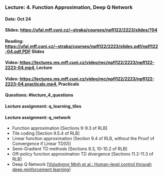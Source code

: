 ### Lecture: 4. Function Approximation, Deep Q Network
#### Date: Oct 24
#### Slides: https://ufal.mff.cuni.cz/~straka/courses/npfl122/2223/slides/?04
#### Reading: https://ufal.mff.cuni.cz/~straka/courses/npfl122/2223/slides.pdf/npfl122-04.pdf,PDF Slides
#### Video: https://lectures.ms.mff.cuni.cz/video/rec/npfl122/2223/npfl122-2223-04.mp4, Lecture
#### Video: https://lectures.ms.mff.cuni.cz/video/rec/npfl122/2223/npfl122-2223-04.practicals.mp4, Practicals
#### Questions: #lecture_4_questions
#### Lecture assignment: q_learning_tiles
#### Lecture assignment: q_network

- Function approximation [Sections 9-9.3 of RLB]
- Tile coding [Section 9.5.4 of RLB]
- Linear function approximation [Section 9.4 of RLB, without the Proof of Convergence if Linear TD(0)]
- Semi-Gradient TD methods [Sections 9.3, 10-10.2 of RLB]
- Off-policy function approximation TD divergence [Sections 11.2-11.3 of RLB]
- Deep Q Network [[Volodymyr Mnih et al.: Human-level control through deep reinforcement learning](https://storage.googleapis.com/deepmind-media/dqn/DQNNaturePaper.pdf)]
